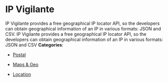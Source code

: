 # IP Vigilante


IP Vigilante provides a free geographical IP locator API, so the developers can obtain geographical information of an IP in various formats: JSON and CSV. IP Vigilante provides a free geographical IP locator API, so the developers can obtain geographical information of an IP in various formats: JSON and CSV
**Categories**:

- [Postal](https://github/awesome-apis/awesome-apis#postal)

- [Maps & Geo](https://github/awesome-apis/awesome-apis#maps-and-geo)

- [Location](https://github/awesome-apis/awesome-apis#location)



